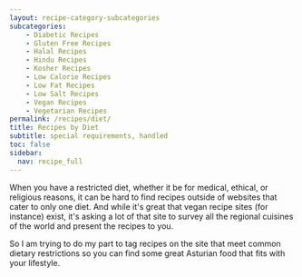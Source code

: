 ```yaml
---
layout: recipe-category-subcategories
subcategories:
    - Diabetic Recipes
    - Gluten Free Recipes
    - Halal Recipes
    - Hindu Recipes
    - Kosher Recipes
    - Low Calorie Recipes
    - Low Fat Recipes
    - Low Salt Recipes
    - Vegan Recipes
    - Vegetarian Recipes
permalink: /recipes/diet/
title: Recipes by Diet
subtitle: special requirements, handled
toc: false
sidebar:
  nav: recipe_full
---
```

When you have a restricted diet, whether it be for medical, ethical, or religious reasons, it can be hard to find recipes outside of websites that cater to only one diet. And while it's great that vegan recipe sites (for instance) exist, it's asking a lot of that site to survey all the regional cuisines of the world and present the recipes to you. 

So I am trying to do my part to tag recipes on the site that meet common dietary restrictions so you can find some great Asturian food that fits with your lifestyle.